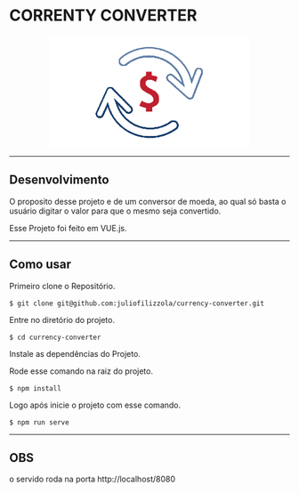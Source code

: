 # CORRENTY CONVERTER

<p align="center">
  <img height="200" src="./src/assets/conversor.png" alt="logo de conversor de moeda" />
</p>


----

## Desenvolvimento

O proposito desse projeto e de um conversor de moeda, ao qual só basta o usuário digitar o valor para que o mesmo seja convertido.

Esse Projeto foi feito em VUE.js.


---

## Como usar


Primeiro clone o Repositório.

```
$ git clone git@github.com:juliofilizzola/currency-converter.git

```

Entre no diretório do projeto.

```
$ cd currency-converter

```

Instale as dependências do Projeto.


Rode esse comando na raiz do projeto.

```
$ npm install

```

Logo após inicie o projeto com esse comando.

```
$ npm run serve
```

---

## **OBS**

o servido roda na porta http://localhost/8080
